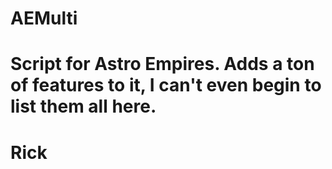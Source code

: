 # AEMulti
# Script for Astro Empires. Adds a ton of features to it, I can't even begin to list them all here.
# Rick
